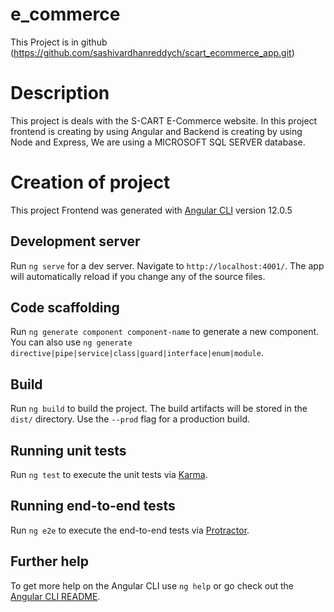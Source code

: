 # e_commerce

This Project is in github (https://github.com/sashivardhanreddych/scart_ecommerce_app.git)

# Description

This project is deals with the S-CART E-Commerce website. In this project frontend is 
creating by using Angular and Backend is creating by using Node and Express, We are using a MICROSOFT SQL SERVER database.

# Creation of project

This project Frontend was generated with [Angular CLI](https://github.com/angular/angular-cli) version 12.0.5

## Development server

Run `ng serve` for a dev server. Navigate to `http://localhost:4001/`. The app will automatically reload if you change any of the source files.

## Code scaffolding

Run `ng generate component component-name` to generate a new component. You can also use `ng generate directive|pipe|service|class|guard|interface|enum|module`.

## Build

Run `ng build` to build the project. The build artifacts will be stored in the `dist/` directory. Use the `--prod` flag for a production build.

## Running unit tests

Run `ng test` to execute the unit tests via [Karma](https://karma-runner.github.io).

## Running end-to-end tests

Run `ng e2e` to execute the end-to-end tests via [Protractor](http://www.protractortest.org/).

## Further help

To get more help on the Angular CLI use `ng help` or go check out the [Angular CLI README](https://github.com/angular/angular-cli/blob/master/README.md).

